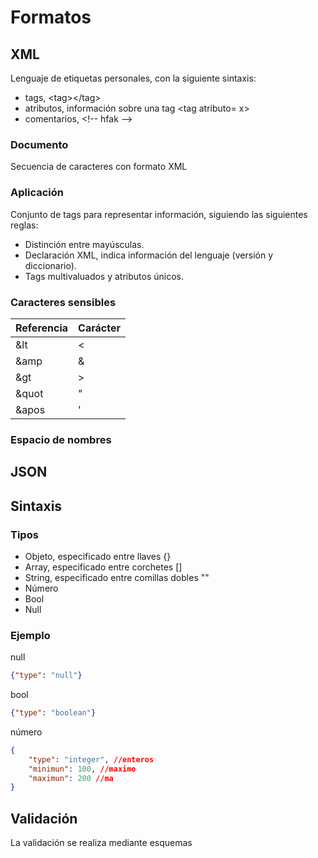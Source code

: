 # Formatos
## XML
Lenguaje de etiquetas personales, con la siguiente sintaxis:
- tags, \<tag>\</tag>
- atributos, información sobre una tag \<tag atributo= x>
- comentarios, \<!-- hfak --\>

### Documento
Secuencia de caracteres con formato XML
### Aplicación
Conjunto de tags para representar  información, siguiendo las siguientes reglas:
- Distinción entre mayúsculas.
- Declaración XML, indica información del lenguaje (versión y diccionario).
- Tags multivaluados y atributos únicos.

### Caracteres sensibles
| Referencia | Carácter |
| ---------- | -------- |
| \&lt       | <        |
| \&amp      | &        |
| \&gt       | >        |
| \&quot     | "        |
| \&apos     | '        | 

### Espacio de nombres


## JSON
## Sintaxis
### Tipos
- Objeto, especificado entre llaves {}
- Array, especificado entre corchetes \[\]
- String, especificado entre comillas dobles ""
- Número
- Bool
- Null

### Ejemplo
null
```JSON
{"type": "null"}
```
bool
```JSON
{"type": "boolean"}
```
número
```JSON
{
	"type": "integer", //enteros
	"minimun": 100, //maximo
	"maximun": 200 //ma
} 
```
## Validación
La validación se realiza mediante esquemas 
